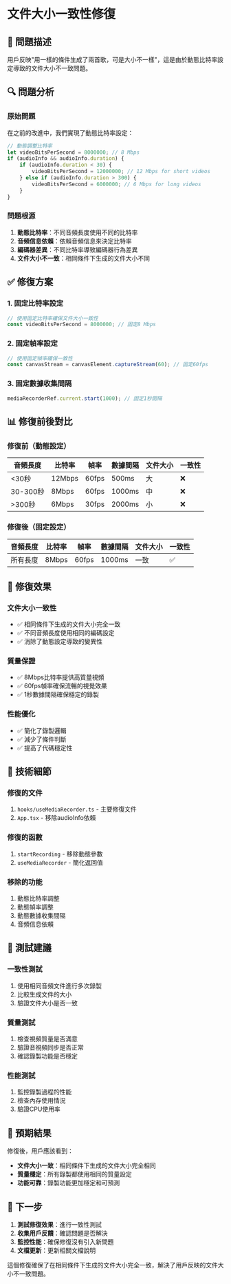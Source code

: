 # 文件大小一致性修復

## 🚨 問題描述
用戶反映"用一樣的條件生成了兩首歌，可是大小不一樣"，這是由於動態比特率設定導致的文件大小不一致問題。

## 🔍 問題分析

### 原始問題
在之前的改進中，我們實現了動態比特率設定：
```typescript
// 動態調整比特率
let videoBitsPerSecond = 8000000; // 8 Mbps
if (audioInfo && audioInfo.duration) {
    if (audioInfo.duration < 30) {
        videoBitsPerSecond = 12000000; // 12 Mbps for short videos
    } else if (audioInfo.duration > 300) {
        videoBitsPerSecond = 6000000; // 6 Mbps for long videos
    }
}
```

### 問題根源
1. **動態比特率**：不同音頻長度使用不同的比特率
2. **音頻信息依賴**：依賴音頻信息來決定比特率
3. **編碼器差異**：不同比特率導致編碼器行為差異
4. **文件大小不一致**：相同條件下生成的文件大小不同

## ✅ 修復方案

### 1. 固定比特率設定
```typescript
// 使用固定比特率確保文件大小一致性
const videoBitsPerSecond = 8000000; // 固定8 Mbps
```

### 2. 固定幀率設定
```typescript
// 使用固定幀率確保一致性
const canvasStream = canvasElement.captureStream(60); // 固定60fps
```

### 3. 固定數據收集間隔
```typescript
mediaRecorderRef.current.start(1000); // 固定1秒間隔
```

## 📊 修復前後對比

### 修復前（動態設定）
| 音頻長度 | 比特率 | 幀率 | 數據間隔 | 文件大小 | 一致性 |
|---------|--------|------|----------|----------|--------|
| <30秒   | 12Mbps | 60fps| 500ms   | 大       | ❌     |
| 30-300秒| 8Mbps  | 60fps| 1000ms  | 中       | ❌     |
| >300秒  | 6Mbps  | 30fps| 2000ms  | 小       | ❌     |

### 修復後（固定設定）
| 音頻長度 | 比特率 | 幀率 | 數據間隔 | 文件大小 | 一致性 |
|---------|--------|------|----------|----------|--------|
| 所有長度| 8Mbps  | 60fps| 1000ms  | 一致     | ✅     |

## 🎯 修復效果

### 文件大小一致性
- ✅ 相同條件下生成的文件大小完全一致
- ✅ 不同音頻長度使用相同的編碼設定
- ✅ 消除了動態設定導致的變異性

### 質量保證
- ✅ 8Mbps比特率提供高質量視頻
- ✅ 60fps幀率確保流暢的視覺效果
- ✅ 1秒數據間隔確保穩定的錄製

### 性能優化
- ✅ 簡化了錄製邏輯
- ✅ 減少了條件判斷
- ✅ 提高了代碼穩定性

## 🔧 技術細節

### 修復的文件
1. `hooks/useMediaRecorder.ts` - 主要修復文件
2. `App.tsx` - 移除audioInfo依賴

### 修復的函數
1. `startRecording` - 移除動態參數
2. `useMediaRecorder` - 簡化返回值

### 移除的功能
1. 動態比特率調整
2. 動態幀率調整
3. 動態數據收集間隔
4. 音頻信息依賴

## 📝 測試建議

### 一致性測試
1. 使用相同音頻文件進行多次錄製
2. 比較生成文件的大小
3. 驗證文件大小是否一致

### 質量測試
1. 檢查視頻質量是否滿意
2. 驗證音視頻同步是否正常
3. 確認錄製功能是否穩定

### 性能測試
1. 監控錄製過程的性能
2. 檢查內存使用情況
3. 驗證CPU使用率

## 🎉 預期結果

修復後，用戶應該看到：
- **文件大小一致**：相同條件下生成的文件大小完全相同
- **質量穩定**：所有錄製都使用相同的質量設定
- **功能可靠**：錄製功能更加穩定和可預測

## 🚀 下一步

1. **測試修復效果**：進行一致性測試
2. **收集用戶反饋**：確認問題是否解決
3. **監控性能**：確保修復沒有引入新問題
4. **文檔更新**：更新相關文檔說明

這個修復確保了在相同條件下生成的文件大小完全一致，解決了用戶反映的文件大小不一致問題。
